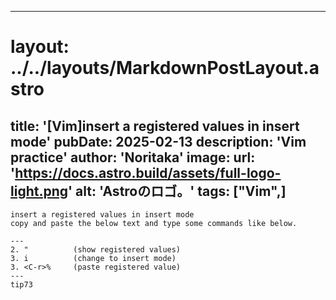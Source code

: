 
---
# layout: ../../layouts/MarkdownPostLayout.astro
title: '[Vim]insert a registered values in insert mode'
pubDate: 2025-02-13
description: 'Vim practice'
author: 'Noritaka'
image:
    url: 'https://docs.astro.build/assets/full-logo-light.png'
    alt: 'Astroのロゴ。'
tags: ["Vim",]
---


```
insert a registered values in insert mode
copy and paste the below text and type some commands like below.

---
2. "          (show registered values)
3. i          (change to insert mode)
3. <C-r>%     (paste registered value)
---
tip73
```
